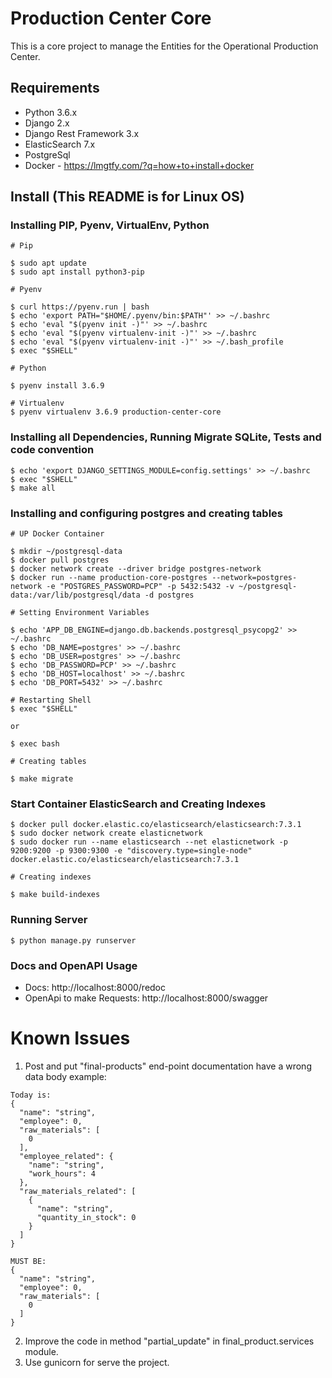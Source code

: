 # Production Center Core
This is a core project to manage the Entities for the Operational Production Center.

## Requirements

- Python 3.6.x
- Django 2.x
- Django Rest Framework 3.x
- ElasticSearch 7.x
- PostgreSql
- Docker - https://lmgtfy.com/?q=how+to+install+docker

## Install (This README is for Linux OS)

### Installing PIP, Pyenv, VirtualEnv, Python
```
# Pip

$ sudo apt update
$ sudo apt install python3-pip

# Pyenv

$ curl https://pyenv.run | bash
$ echo 'export PATH="$HOME/.pyenv/bin:$PATH"' >> ~/.bashrc
$ echo 'eval "$(pyenv init -)"' >> ~/.bashrc
$ echo 'eval "$(pyenv virtualenv-init -)"' >> ~/.bashrc
$ echo 'eval "$(pyenv virtualenv-init -)"' >> ~/.bash_profile
$ exec "$SHELL"

# Python

$ pyenv install 3.6.9

# Virtualenv
$ pyenv virtualenv 3.6.9 production-center-core

```
### Installing all Dependencies, Running Migrate SQLite, Tests and code convention

```
$ echo 'export DJANGO_SETTINGS_MODULE=config.settings' >> ~/.bashrc
$ exec "$SHELL"
$ make all
```

### Installing and configuring postgres and creating tables
```
# UP Docker Container

$ mkdir ~/postgresql-data
$ docker pull postgres
$ docker network create --driver bridge postgres-network
$ docker run --name production-core-postgres --network=postgres-network -e "POSTGRES_PASSWORD=PCP" -p 5432:5432 -v ~/postgresql-data:/var/lib/postgresql/data -d postgres

# Setting Environment Variables

$ echo 'APP_DB_ENGINE=django.db.backends.postgresql_psycopg2' >> ~/.bashrc
$ echo 'DB_NAME=postgres' >> ~/.bashrc
$ echo 'DB_USER=postgres' >> ~/.bashrc
$ echo 'DB_PASSWORD=PCP' >> ~/.bashrc
$ echo 'DB_HOST=localhost' >> ~/.bashrc
$ echo 'DB_PORT=5432' >> ~/.bashrc

# Restarting Shell
$ exec "$SHELL"

or

$ exec bash

# Creating tables

$ make migrate
```

### Start Container ElasticSearch and Creating Indexes
```
$ docker pull docker.elastic.co/elasticsearch/elasticsearch:7.3.1
$ sudo docker network create elasticnetwork
$ sudo docker run --name elasticsearch --net elasticnetwork -p 9200:9200 -p 9300:9300 -e "discovery.type=single-node" docker.elastic.co/elasticsearch/elasticsearch:7.3.1

# Creating indexes

$ make build-indexes
```

### Running Server

```
$ python manage.py runserver
```

### Docs and OpenAPI Usage
- Docs: http://localhost:8000/redoc
- OpenApi to make Requests: http://localhost:8000/swagger

# Known Issues
1) Post and put "final-products" end-point documentation have a wrong data body example:
```
Today is:
{
  "name": "string",
  "employee": 0,
  "raw_materials": [
    0
  ],
  "employee_related": {
    "name": "string",
    "work_hours": 4
  },
  "raw_materials_related": [
    {
      "name": "string",
      "quantity_in_stock": 0
    }
  ]
}

MUST BE:
{
  "name": "string",
  "employee": 0,
  "raw_materials": [
    0
  ]
}

```
 
2) Improve the code in method "partial_update" in final_product.services module.
3) Use gunicorn for serve the project.